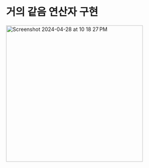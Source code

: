 # 거의 같음 연산자 구현

<img width="374" alt="Screenshot 2024-04-28 at 10 18 27 PM" src="https://github.com/why-arong/CPython-Guide/assets/68311908/5dfe8d31-dc32-41c9-9e6a-22709db9736a">
